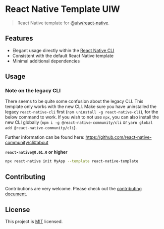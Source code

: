 # React Native Template UIW

> React Native template for [@uiw/react-native](https://github.com/uiwjs/react-native-uiw).

## Features

- Elegant usage directly within the [React Native CLI](https://github.com/react-native-community/cli)
- Consistent with the default React Native template
- Minimal additional dependencies

## Usage

### Note on the legacy CLI

There seems to be quite some confusion about the legacy CLI. This template only works with the new CLI. Make sure you have uninstalled the legacy `react-native-cli` first (`npm uninstall -g react-native-cli`), for the below command to work. If you wish to not use `npx`, you can also install the new CLI globally (`npm i -g @react-native-community/cli` or `yarn global add @react-native-community/cli`).

Further information can be found here: https://github.com/react-native-community/cli#about

**`react-native@0.61.0` or higher**

```sh
npx react-native init MyApp --template react-native-template
```

## Contributing

Contributions are very welcome. Please check out the [contributing document](CONTRIBUTING.md).

## License

This project is [MIT](LICENSE) licensed.
